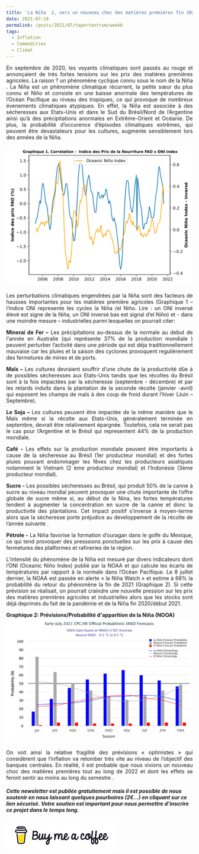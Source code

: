 ```yaml
---
title: 'La Niña  2, vers un nouveau choc des matières premières fin 2021 ?'
date: 2021-07-18
permalink: /posts/2021/07/tapertantrum/week6
tags:
  - Inflation
  - Commodities
  - Climat
---
```


<p style="text-align: justify"> En septembre de 2020, les voyants climatiques sont passés au rouge et annonçaient de très fortes tensions sur les prix des matières premières agricoles. La raison ? un phènomène cyclique connu sous le nom de la Niña . La Niña est un phènomène climatique récurrent, la petite sœur du plus connu el Niño et consiste en une baisse anormale des températures de l’Océan Pacifique au niveau des tropiques, ce qui provoque de nombreux évenements climatiques atypiques. En effet, la Niña est associée à des sécheresses aux Etats-Unis et dans le Sud du Brésil/Nord de l’Argentine ainsi qu’à des précipitations anormales en Extrême-Orient et Océanie. De plus, la probabilité d’occurence d’épisodes climatiques extrêmes, qui peuvent être devastateurs pour les cultures, augmente sensiblement lors des années de la Niña.</p>

![image](https://github.com/ASLlohmann/asllohmann.github.io/blob/master/_posts/images/Graphique_1_issue6.svg)

<p style='text-align: justify;'>Les perturbations climatiques engendrées par la Niña sont des facteurs de hausses importantes pour les matières première agricoles (Graphique 1 – l’indice ONI represente les cycles la Niña /el Niño. Lire : un ONI inversé élevé est signe de la Niña, un ONI inversé bas est signal d’el Niño) et - dans une moindre mesure – industrielles parmi lesquelles on pourrait citer:</p>

<p style='text-align: justify;'> <strong>Minerai de Fer –</strong>  Les précipitations au-dessus de la normale au debut de l'année en Australie (qui représente 37% de la production mondiale ) peuvent perturber l’activité dans une période qui est déja traditionnellement mauvaise car les pluies et la saison des cyclones provoquent regulièrement des fermetures de mines et de ports.</p>

<p style='text-align: justify;'> <strong>Maïs –</strong> Les cultures devraient souffrir d’une chute de la productivité dûe à de possibles sécheresses aux Etats-Unis tandis que les récoltes du Brésil  sont à la fois impactées par la sécheresse (septembre - décembre) et par les retards induits dans la plantation de la seconde récolte (janvier -avril) qui exposent les champs de maïs à des coup de froid durant l’hiver (Juin – Septembre). </p>

<p style='text-align: justify;'> <strong>Le Soja – </strong> Les cultures peuvent être impactée de la même manière que le Maïs même si la récolte aux Etats-Unis, généralement terminée en septembre, devrait être relativement épargnée. Toutefois, cela ne serait pas le cas pour l’Argentine et le Brésil qui representent 44% de la production mondiale. </p>

<p style='text-align: justify;'> <strong>Café - </strong> Les effets sur la production mondiale peuvent être importants à cause de la sécheresse au Brésil (1er producteur mondial) et des fortes pluies pouvant endommager les fêves chez les producteurs asiatiques notamment le Vietnam (2 ème producteur mondial) et l’Indonésie (3ème producteur mondial).</p>

<p style='text-align: justify;'> <strong>Sucre - </strong>  Les possibles sécheresses au Brésil, qui produit 50% de la canne à sucre au niveau mondial peuvent provoquer une chute importante de l’offre globale de sucre même si, au début de la Nina, les fortes températures tendent à augmenter la concentration en sucre de la canne et donc la productivité des plantations. Cet impact positif s’inverse à moyen-terme alors que la sécheresse porte préjudice au developpement de la récolte de l’année suivante .</p>

<p style='text-align: justify;'> <strong>Pétrole -</strong>  La Niña favorise la formation d’ouragan dans le golfe du Mexique, ce qui tend provoquer des presssions ponctuelles sur les prix à cause des fermetures des platformes et rafineries de la région.</p>

<p style='text-align: justify;'> L’intensité du phènomène de la Niña est mesuré par divers indicateurs dont l’ONI (Oceanic Niño Index) publié par la NOAA et qui calcule les écarts de températures par rapport à la normale dans l’Océan Pacifique. Le 8 juillet dernier, la NOAA est passée en alerte « la Niña Watch » et estime à 66% la probabilité du retour du phènomène la fin de 2021 (Graphique 2). Si cette prévision se réalisait, on pourrait craindre une nouvelle pression sur les prix des matières premières agricoles et industrielles alors que les stocks sont déjà deprimés du fait de la pandémie et de la Niña fin 2020/début 2021. </p>

<strong> Graphique 2: Prévisions/Probabilité d'apparition de la Niña (NOOA) </strong>
![image](https://github.com/ASLlohmann/asllohmann.github.io/blob/master/_posts/images/Issue_6_la_Nina_Watch-ConvertImage.png)

<p style='text-align: justify;'>  On voit ainsi la relative fragilité des prévisions « optimistes » qui considèrent que l’inflation va retomber très vite au niveau de l’objectif des banques centrales. En réalité, il est probable que nous vivions un nouveau choc des matières premières tout au long de 2022 et dont les effets se feront sentir au moins au long du semestre .</p>

##### Cette newsletter est publiée gratuitement mais il est possible de nous soutenir en nous laissant quelques pourboires (2€...) en cliquant sur ce lien sécurisé. __Votre soutien est important pour nous permettre d’inscrire ce projet dans le temps long.__ 

[![Buy me a coffee](https://github.com/ASLlohmann/asllohmann.github.io/blob/master/images/bmc.jpeg?raw=true)](https://www.buymeacoffee.com/AlexSebLohmann)
